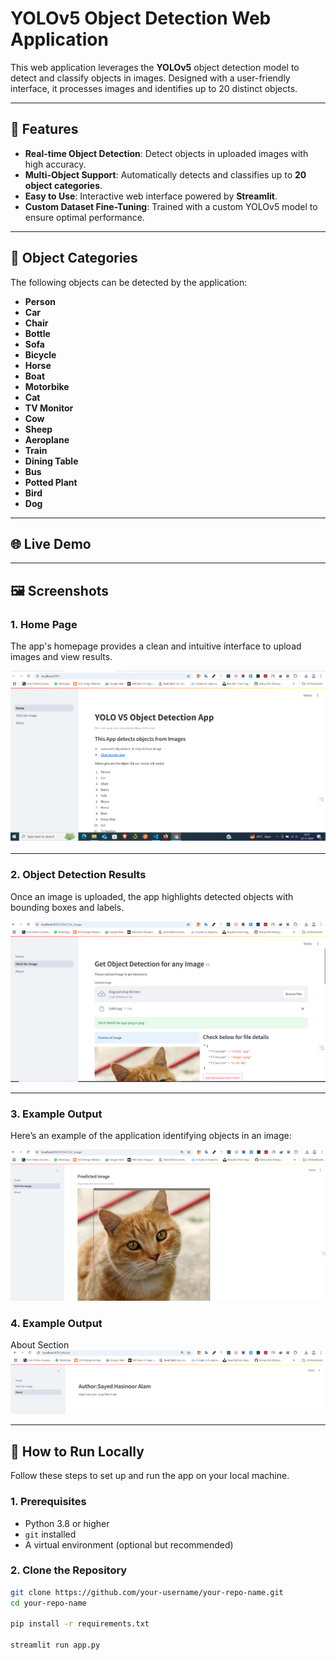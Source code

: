 # YOLOv5 Object Detection Web Application

This web application leverages the **YOLOv5** object detection model to detect and classify objects in images. Designed with a user-friendly interface, it processes images and identifies up to 20 distinct objects.

---

## 🌟 Features

- **Real-time Object Detection**: Detect objects in uploaded images with high accuracy.
- **Multi-Object Support**: Automatically detects and classifies up to **20 object categories**.
- **Easy to Use**: Interactive web interface powered by **Streamlit**.
- **Custom Dataset Fine-Tuning**: Trained with a custom YOLOv5 model to ensure optimal performance.

---

## 🎯 Object Categories

The following objects can be detected by the application:

- **Person**  
- **Car**  
- **Chair**  
- **Bottle**  
- **Sofa**  
- **Bicycle**  
- **Horse**  
- **Boat**  
- **Motorbike**  
- **Cat**  
- **TV Monitor**  
- **Cow**  
- **Sheep**  
- **Aeroplane**  
- **Train**  
- **Dining Table**  
- **Bus**  
- **Potted Plant**  
- **Bird**  
- **Dog**

---

## 🌐 Live Demo

---

## 🖼️ Screenshots

### **1. Home Page**
The app's homepage provides a clean and intuitive interface to upload images and view results.

![Home Page](assets/Capture1.PNG)

---

### **2. Object Detection Results**
Once an image is uploaded, the app highlights detected objects with bounding boxes and labels.

![Detection Results](assets/Capture2.PNG)

---

### **3. Example Output**
Here’s an example of the application identifying  objects in an image:

![Example Output](assets/Capture3.PNG)

### **4. Example Output**
About Section
![About Section](assets/Capture4.PNG)


---

## 🚀 How to Run Locally

Follow these steps to set up and run the app on your local machine.

### **1. Prerequisites**
- Python 3.8 or higher
- `git` installed
- A virtual environment (optional but recommended)

### **2. Clone the Repository**
```bash
git clone https://github.com/your-username/your-repo-name.git
cd your-repo-name

pip install -r requirements.txt

streamlit run app.py


